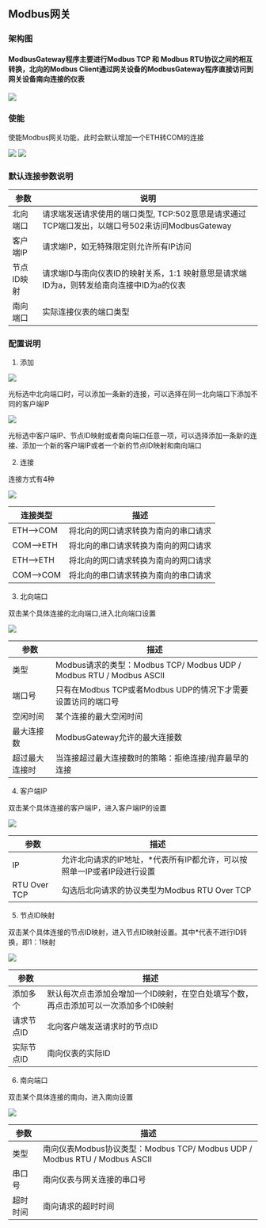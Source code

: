 
## Modbus网关

### 架构图

#### ModbusGateway程序主要进行Modbus TCP 和 Modbus RTU协议之间的相互转换，北向的Modbus Client通过网关设备的ModbusGateway程序直接访问到网关设备南向连接的仪表

![](MG.png)

### 使能

使能Modbus网关功能，此时会默认增加一个ETH转COM的连接

![](MG_Enable1.png)
![](MG_Enable2.png)

### 默认连接参数说明


|  参数   | 说明                                                                         |
|  ----  | ----------------------------------------------------------------------------  |
| 北向端口  | 请求端发送请求使用的端口类型, TCP:502意思是请求通过TCP端口发出，以端口号502来访问ModbusGateway |
| 客户端IP  | 请求端IP，如无特殊限定则允许所有IP访问 |
| 节点ID映射  | 请求端ID与南向仪表ID的映射关系，1:1 映射意思是请求端ID为a，则转发给南向连接中ID为a的仪表 |
| 南向端口  | 实际连接仪表的端口类型 |


### 配置说明

1. 添加

![](MG_Add01.png)

光标选中北向端口时，可以添加一条新的连接，可以选择在同一北向端口下添加不同的客户端IP

![](MG_Add02.png)

光标选中客户端IP、节点ID映射或者南向端口任意一项，可以选择添加一条新的连接、添加一个新的客户端IP或者一个新的节点ID映射和南向端口


2. 连接

连接方式有4种

![](MG_Connection.png)

|  连接类型   |  描述  |
|  ----  | ----  |
| ETH-->COM  | 将北向的网口请求转换为南向的串口请求 |
| COM-->ETH  | 将北向的串口请求转换为南向的网口请求 |
| ETH-->ETH  | 将北向的网口请求转换为南向的网口请求 |
| COM-->COM  | 将北向的串口请求转换为南向的串口请求 |

3. 北向端口

双击某个具体连接的北向端口,进入北向端口设置

![](MG_NorthPort.png)

|  参数   |  描述  |
|  ----  | ----  |
| 类型  | Modbus请求的类型：Modbus TCP/ Modbus UDP / Modbus RTU / Modbus ASCII |
| 端口号  | 只有在Modbus TCP或者Modbus UDP的情况下才需要设置访问的端口号 |
| 空闲时间  | 某个连接的最大空闲时间 |
| 最大连接数  | ModbusGateway允许的最大连接数 |
| 超过最大连接时  | 当连接超过最大连接数时的策略：拒绝连接/抛弃最早的连接 |

4. 客户端IP

双击某个具体连接的客户端IP，进入客户端IP的设置

![](MG_ClientIP.png)

|  参数   |  描述  |
|  ----  | ----  |
| IP  | 允许北向请求的IP地址，*代表所有IP都允许，可以按照单一IP或者IP段进行设置 |
| RTU Over TCP | 勾选后北向请求的协议类型为Modbus RTU Over TCP |

5. 节点ID映射

双击某个具体连接的节点ID映射，进入节点ID映射设置。其中*代表不进行ID转换，即1：1映射

![](MG_IDMapping.png)

|  参数   |  描述  |
|  ----  | ----  |
| 添加多个  | 默认每次点击添加会增加一个ID映射，在空白处填写个数，再点击添加可以一次添加多个ID映射 |
| 请求节点ID | 北向客户端发送请求时的节点ID |
| 实际节点ID | 南向仪表的实际ID |

6. 南向端口

双击某个具体连接的南向，进入南向设置

![](MG_SouthPort.png)

|  参数   |  描述  |
|  ----  | ----  |
| 类型  | 南向仪表Modbus协议类型：Modbus TCP/ Modbus UDP / Modbus RTU / Modbus ASCII |
| 串口号  | 南向仪表与网关连接的串口号|
| 超时时间  | 南向请求的超时时间|


